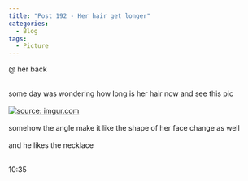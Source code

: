 ```yaml
---
title: "Post 192 - Her hair get longer"
categories:
  - Blog
tags:
  - Picture
---
```


@ her back


<br/>
some day was wondering how long is her hair now and see this pic
<br/>
 
<br/>
<a href="https://imgur.com/WOpgAku"><img src="https://i.imgur.com/WOpgAku.jpg" title="source: imgur.com" /></a>
<br/>

<br/>
somehow the angle make it like the shape of her face change as well
<br/>
<br/>
and he likes the necklace 
<br/>
<br/>


10:35
<script src="https://utteranc.es/client.js"
        repo="serendipityinlife/serendipityinlife.github.io"
        issue-term="pathname"
        theme="github-light"
        crossorigin="anonymous"
        async>
</script>
